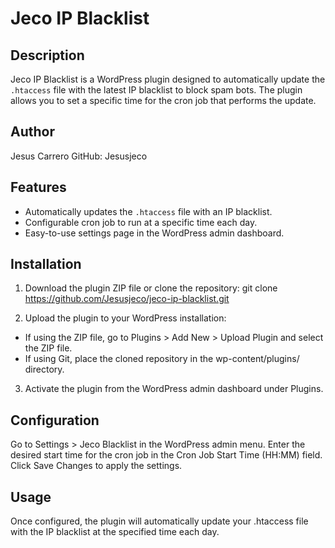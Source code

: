 # Jeco IP Blacklist

## Description

Jeco IP Blacklist is a WordPress plugin designed to automatically update the `.htaccess` file with the latest IP blacklist to block spam bots. The plugin allows you to set a specific time for the cron job that performs the update.

## Author
Jesus Carrero
GitHub: Jesusjeco

## Features

- Automatically updates the `.htaccess` file with an IP blacklist.
- Configurable cron job to run at a specific time each day.
- Easy-to-use settings page in the WordPress admin dashboard.

## Installation

1. Download the plugin ZIP file or clone the repository:
   git clone https://github.com/Jesusjeco/jeco-ip-blacklist.git

2. Upload the plugin to your WordPress installation:
- If using the ZIP file, go to Plugins > Add New > Upload Plugin and select the ZIP file.
- If using Git, place the cloned repository in the wp-content/plugins/ directory.

3. Activate the plugin from the WordPress admin dashboard under Plugins.

## Configuration
Go to Settings > Jeco Blacklist in the WordPress admin menu.
Enter the desired start time for the cron job in the Cron Job Start Time (HH:MM) field.
Click Save Changes to apply the settings.

## Usage
Once configured, the plugin will automatically update your .htaccess file with the IP blacklist at the specified time each day.